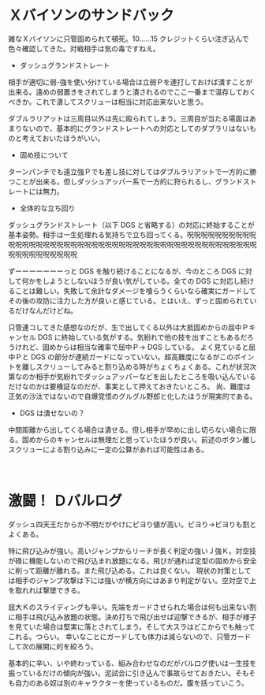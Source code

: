 # Ｘバイソンのサンドバック

雑なＸバイソンに只管固められて頓死。10……15 クレジットくらい注ぎ込んで色々確認してきた。対戦相手は気の毒ですねえ。

* ダッシュグランドストレート

相手が適切に弱-強を使い分けている場合は立弱Ｐを連打しておけば潰すことが出来る。遠めの弱置きをされてしまうと潰されるのでここ一番まで温存しておくべきか。これで潰してスクリューは相当に対応出来ないと思う。

ダブルラリアットは三周目以外は先に殴られてしまう。三周目が当たる場面はあまりないので、基本的にグランドストレートへの対応としてのダブラリはないものと考えておいたほうがいい。

* 固め技について

ターンパンチでも遠立強Ｐでも差し技に対してはダブルラリアットで一方的に勝つことが出来る。但しダッシュアッパー系で一方的に狩られるし、グランドストレートには無力。

* 全体的な立ち回り

ダッシュグランドストレート（以下 DGS と省略する）の対応に終始することが基本姿勢。相手は一生処理れる気持ちで立ち回ってくる。呪呪呪呪呪呪呪呪呪呪呪呪呪呪呪呪呪呪呪呪呪呪呪呪呪呪呪呪呪呪呪呪呪呪呪呪呪呪呪呪呪呪呪呪呪呪呪呪呪呪呪呪呪呪呪呪

ずーーーーーーーっと DGS を触り続けることになるが、今のところ DGS に対して何かをしようとしないほうが良い気がしている。全ての DGS に対応し続けることは難しい。失敗して余計なダメージを喰らうくらいなら確実にガードしてその後の攻防に注力した方が良いと感じている。とはいえ、ずっと固められているだけなんだけどね。

只管連コしてきた感想なのだが、生で出してくる以外は大抵固めからの屈中Ｐキャンセル DGS に終始している気がする。気紛れで他の技を出すこともあるだろうけれど、固めからは相当な確率で屈中Ｐ→ DGS している。
よく見ていると屈中Ｐと DGS の部分が連続ガードになっていない。超高難度になるがこのポイントを離しスクリューしてみると割り込める時がちょくちょくある。これが状況次第なのか相手が気紛れでダッシュアッパーなどを出したところを吸い込んでいるだけなのかは要検証なのだが、事実として押えておきたいところ。
尚、難度は正気の沙汰ではないので自爆覚悟のグルグル野郎と化したほうが現実的である。

* DGS は潰せないの？

中間距離から出してくる場合は潰せる。但し相手が早めに出し切らない場合に限る。固めからのキャンセルは無理だと思っていたほうが良い。前述のボタン離しスクリューによる割り込みに一定の公算があれば可能性はある。

　
　

# 激闘！ Ｄバルログ

ダッシュ四天王だからか不明だがやけにピヨり値が高い。ピヨり→ピヨりも割とよくある。

特に飛び込みが強い。高いジャンプからリーチが長く判定の強いＪ強Ｋ。対空技が碌に機能しないので飛び込まれ放題になる。飛びが通れば定型の固めから安全に削って距離が離れる。また飛び込める。これは良くない。
現状の対策としては相手のジャンプ攻撃は下には強いが横方向にはあまり判定がない。空対空で上を取れれば撃墜できる。

屈大Ｋのスライディングも辛い。先端をガードさせられた場合は何も出来ない割に相手は飛び込み放題の状態。決め打ちで飛び出せば迎撃できるが、相手が様子を見ていた場合は堅実に落とされてしまう。そして大スラはどこからでも触ってこれる。つらい。
幸いなことにガードしても体力は減らないので、只管ガードして次の展開に的を絞ろう。

基本的に辛い、いや終わっている、組み合わせなのだがバルログ使いは一生技を振っているだけの傾向が強い。泥試合に引き込んで事故らせておきたい。そもそも自力のある奴は別のキャラクターを使っているものだ。腹を括っていこう。